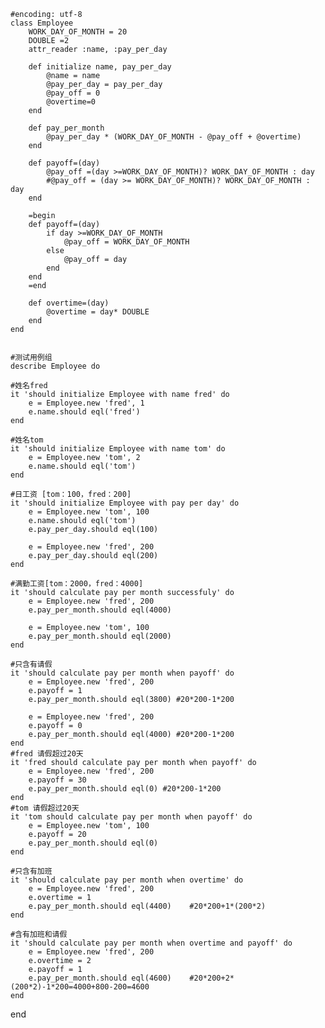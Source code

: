 	#encoding: utf-8
	class Employee
		WORK_DAY_OF_MONTH = 20
		DOUBLE =2
		attr_reader :name, :pay_per_day

		def initialize name, pay_per_day
			@name = name
			@pay_per_day = pay_per_day
			@pay_off = 0
			@overtime=0
		end

		def pay_per_month
			@pay_per_day * (WORK_DAY_OF_MONTH - @pay_off + @overtime)
		end

		def payoff=(day)
			@pay_off =(day >=WORK_DAY_OF_MONTH)? WORK_DAY_OF_MONTH : day
			#@pay_off = (day >= WORK_DAY_OF_MONTH)? WORK_DAY_OF_MONTH : day
		end

		=begin	
		def payoff=(day)
			if day >=WORK_DAY_OF_MONTH
				@pay_off = WORK_DAY_OF_MONTH
			else
				@pay_off = day
			end
		end
		=end

		def overtime=(day)
			@overtime = day* DOUBLE
		end
	end
 

	#测试用例组
	describe Employee do

	#姓名fred
	it 'should initialize Employee with name fred' do
		e = Employee.new 'fred', 1
		e.name.should eql('fred')
	end
	
	#姓名tom
	it 'should initialize Employee with name tom' do
		e = Employee.new 'tom', 2
		e.name.should eql('tom')
	end
	
	#日工资 [tom：100，fred：200]
	it 'should initialize Employee with pay per day' do
		e = Employee.new 'tom', 100
		e.name.should eql('tom')
		e.pay_per_day.should eql(100)
 
		e = Employee.new 'fred', 200
		e.pay_per_day.should eql(200)
	end
	
	#满勤工资[tom：2000，fred：4000]
	it 'should calculate pay per month successfuly' do
		e = Employee.new 'fred', 200
		e.pay_per_month.should eql(4000)
 
		e = Employee.new 'tom', 100
		e.pay_per_month.should eql(2000)
	end
	
	#只含有请假
	it 'should calculate pay per month when payoff' do
		e = Employee.new 'fred', 200
		e.payoff = 1
		e.pay_per_month.should eql(3800) #20*200-1*200
		
		e = Employee.new 'fred', 200
		e.payoff = 0
		e.pay_per_month.should eql(4000) #20*200-1*200
	end
	#fred 请假超过20天
	it 'fred should calculate pay per month when payoff' do
		e = Employee.new 'fred', 200
		e.payoff = 30
		e.pay_per_month.should eql(0) #20*200-1*200		
	end
	#tom 请假超过20天	
	it 'tom should calculate pay per month when payoff' do
		e = Employee.new 'tom', 100
		e.payoff = 20
		e.pay_per_month.should eql(0)		
	end		
	
	#只含有加班
	it 'should calculate pay per month when overtime' do
		e = Employee.new 'fred', 200
		e.overtime = 1
		e.pay_per_month.should eql(4400)	#20*200+1*(200*2)
	end
	
	#含有加班和请假
	it 'should calculate pay per month when overtime and payoff' do
		e = Employee.new 'fred', 200
		e.overtime = 2
		e.payoff = 1
		e.pay_per_month.should eql(4600)	#20*200+2*(200*2)-1*200=4000+800-200=4600
	end	
end